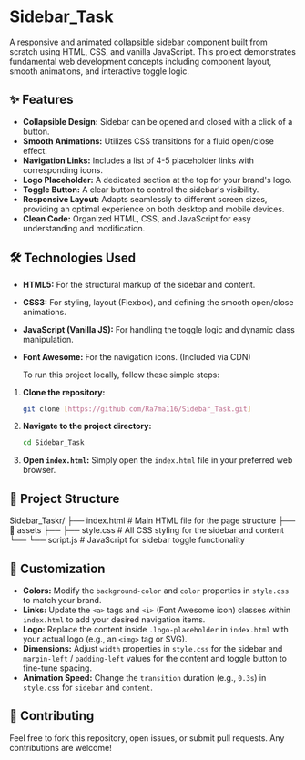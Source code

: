 # Sidebar_Task
A responsive and animated collapsible sidebar component built from scratch using HTML, CSS, and vanilla JavaScript. This project demonstrates fundamental web development concepts including component layout, smooth animations, and interactive toggle logic.

## ✨ Features

* **Collapsible Design:** Sidebar can be opened and closed with a click of a button.
* **Smooth Animations:** Utilizes CSS transitions for a fluid open/close effect.
* **Navigation Links:** Includes a list of 4-5 placeholder links with corresponding icons.
* **Logo Placeholder:** A dedicated section at the top for your brand's logo.
* **Toggle Button:** A clear button to control the sidebar's visibility.
* **Responsive Layout:** Adapts seamlessly to different screen sizes, providing an optimal experience on both desktop and mobile devices.
* **Clean Code:** Organized HTML, CSS, and JavaScript for easy understanding and modification.

## 🛠️ Technologies Used

* **HTML5:** For the structural markup of the sidebar and content.
* **CSS3:** For styling, layout (Flexbox), and defining the smooth open/close animations.
* **JavaScript (Vanilla JS):** For handling the toggle logic and dynamic class manipulation.
* **Font Awesome:** For the navigation icons. (Included via CDN)

  To run this project locally, follow these simple steps:

1.  **Clone the repository:**
    ```bash
    git clone [https://github.com/Ra7ma116/Sidebar_Task.git]
    ```

2.  **Navigate to the project directory:**
    ```bash
    cd Sidebar_Task
    ```

3.  **Open `index.html`:**
    Simply open the `index.html` file in your preferred web browser.

## 📂 Project Structure
Sidebar_Taskr/
├── index.html       # Main HTML file for the page structure
├── 📂 assets
├── ├── style.css        # All CSS styling for the sidebar and content
└── └── script.js        # JavaScript for sidebar toggle functionality
 
## 🎨 Customization

* **Colors:** Modify the `background-color` and `color` properties in `style.css` to match your brand.
* **Links:** Update the `<a>` tags and `<i>` (Font Awesome icon) classes within `index.html` to add your desired navigation items.
* **Logo:** Replace the content inside `.logo-placeholder` in `index.html` with your actual logo (e.g., an `<img>` tag or SVG).
* **Dimensions:** Adjust `width` properties in `style.css` for the sidebar and `margin-left` / `padding-left` values for the content and toggle button to fine-tune spacing.
* **Animation Speed:** Change the `transition` duration (e.g., `0.3s`) in `style.css` for `sidebar` and `content`.

## 🤝 Contributing

Feel free to fork this repository, open issues, or submit pull requests. Any contributions are welcome!

